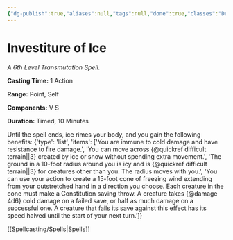 ```yaml
---
{"dg-publish":true,"aliases":null,"tags":null,"done":true,"classes":"Druid, Sorcerer, Warlock, Wizard,","spellLevel":6,"school":"Transmutation","source":"XGE","permalink":"/spells/investiture-of-ice/","dgHomeLink":false,"dgPassFrontmatter":true}
---
```


# Investiture of Ice
*A 6th Level Transmutation Spell.*

**Casting Time:** 1 Action

**Range:** Point, Self

**Components:** V S 

**Duration:** Timed, 10 Minutes

Until the spell ends, ice rimes your body, and you gain the following benefits:
{'type': 'list', 'items': ['You are immune to cold damage and have resistance to fire damage.', 'You can move across {@quickref difficult terrain||3} created by ice or snow without spending extra movement.', 'The ground in a 10-foot radius around you is icy and is {@quickref difficult terrain||3} for creatures other than you. The radius moves with you.', 'You can use your action to create a 15-foot cone of freezing wind extending from your outstretched hand in a direction you choose. Each creature in the cone must make a Constitution saving throw. A creature takes {@damage 4d6} cold damage on a failed save, or half as much damage on a successful one. A creature that fails its save against this effect has its speed halved until the start of your next turn.']}

[[Spellcasting/Spells|Spells]]
